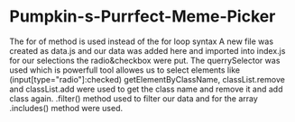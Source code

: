 # Pumpkin-s-Purrfect-Meme-Picker
The for of method is used instead of the for loop syntax
A new file was created as data.js and our data was added here and imported into index.js
for our selections the radio&checkbox were put.
The querrySelector was used which is powerfull tool allowes us to select elements like (input[type="radio"]:checked)
getElementByClassName, classList.remove and classList.add were used to get the class name and remove it and add class again.
.filter() method used to filter our data and for the array .includes() method were used.
